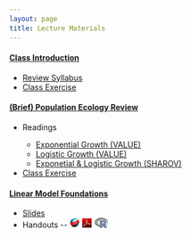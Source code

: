 ```yaml
---
layout: page
title: Lecture Materials
---
```


<div class="panel-group" id="accordion">

  <div class="panel panel-default">
    <div class="panel-heading">
      <h4 class="panel-title">
        <a data-toggle="collapse" data-parent="#accordion" href="#cClassIntro">Class Introduction</a>
      </h4>
    </div>
    <div id="cClassIntro" class="panel-collapse collapse">
      <div class="panel-body">
      <ul>
        <li><a href="../resources/Syllabus-Current.html">Review Syllabus</a></li>
        <li><a href="ClassIntro/CE.html">Class Exercise</a></li>
      </ul>
      </div>
    </div>
  </div>

  <div class="panel panel-default">
    <div class="panel-heading">
      <h4 class="panel-title">
        <a data-toggle="collapse" data-parent="#accordion" href="#cPopnEcolIntro">(Brief) Population Ecology Review</a>
      </h4>
    </div>
    <div id="cPopnEcolIntro" class="panel-collapse collapse">
      <div class="panel-body">
      <ul>
        <li>Readings</li>
        <ul>
          <li><a href="http://vlab.amrita.edu/?sub=3&brch=65&sim=174&cnt=6">Exponential Growth (VALUE)</a></li>
          <li><a href="http://vlab.amrita.edu/?sub=3&brch=65&sim=1110&cnt=1">Logistic Growth (VALUE)</a></li>
          <li><a href="http://alexei.nfshost.com/PopEcol/lec5/explog.html">Exponetial & Logistic Growth (SHAROV)</a></li>
        </ul>
        <li><a href="PopnEcologyIntro/PPT.pptx">Class Exercise</a></li>
      </ul>
      </div>
    </div>
  </div>
 
  <div class="panel panel-default">
    <div class="panel-heading">
      <h4 class="panel-title">
        <a data-toggle="collapse" data-parent="#accordion" href="#collapseLMF">Linear Model Foundations</a>
      </h4>
    </div>
    <div id="collapseLMF" class="panel-collapse collapse">
      <div class="panel-body">
      <ul>
        <li><a href="LMFoundations/PPT.pptx">Slides</a></li>
        <li>Handouts -- <a href="LMFoundations/RHO.html"><img src="../img/web.png"></a> <a href="LMFoundations/RHO.pdf"><img src="../img/pdf.png"></a> <a href="LMFoundations/RHO.R" target="_blank"><img src="../img/Rlogo.png"></a></li>
      </ul>
      </div>
    </div>
  </div>
  
</div> 
